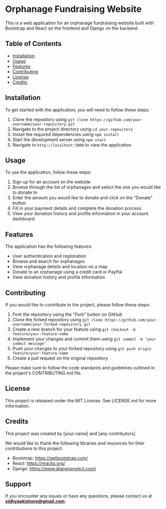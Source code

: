 # Orphanage Fundraising Website

This is a web application for an orphanage fundraising website built with Bootstrap and React on the frontend and Django on the backend.

## Table of Contents

- [Installation](#installation)
- [Usage](#usage)
- [Features](#features)
- [Contributing](#contributing)
- [License](#license)
- [Credits](#credits)

## Installation

To get started with the application, you will need to follow these steps:

1. Clone the repository using `git clone https://github.com/your-username/your-repository.git`
2. Navigate to the project directory using `cd your-repository`
3. Install the required dependencies using `npm install`
4. Start the development server using `npm start`
5. Navigate to `http://localhost:3000` to view the application

## Usage

To use the application, follow these steps:

1. Sign up for an account on the website
2. Browse through the list of orphanages and select the one you would like to donate to
3. Enter the amount you would like to donate and click on the "Donate" button
4. Fill in your payment details and complete the donation process
5. View your donation history and profile information in your account dashboard

## Features

The application has the following features:

- User authentication and registration
- Browse and search for orphanages
- View orphanage details and location on a map
- Donate to an orphanage using a credit card or PayPal
- View donation history and profile information

## Contributing

If you would like to contribute to the project, please follow these steps:

1. Fork the repository using the "Fork" button on GitHub
2. Clone the forked repository using `git clone https://github.com/your-username/your-forked-repository.git`
3. Create a new branch for your feature using `git checkout -b feature/your-feature-name`
4. Implement your changes and commit them using `git commit -m "your commit message"`
5. Push your changes to your forked repository using `git push origin feature/your-feature-name`
6. Create a pull request on the original repository

Please make sure to follow the code standards and guidelines outlined in the project's CONTRIBUTING.md file.

## License

This project is released under the MIT License. See LICENSE.md for more information.

## Credits

This project was created by [your name] and [any contributors].

We would like to thank the following libraries and resources for their contributions to this project:

- Bootstrap: https://getbootstrap.com/
- React: https://reactjs.org/
- Django: https://www.djangoproject.com/

## Support

If you encounter any issues or have any questions, please contact us at **vidhyapkishore@gmail.com**.
